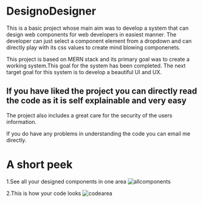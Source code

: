 # DesignoDesigner
This is a basic project whose main aim was to develop a system that can design web components for web developers in easiest manner.
The developer can just select a component element from a dropdown and can directly play with its css values to create mind blowing componenets.

This project is based on MERN stack and its primary goal was to create a working system.This goal for the system has been completed.
The next target goal for this system is to develop a beautiful UI and UX.

## If you have liked the project you can directly read the code as it is self explainable and very easy
The project also includes a great care for the security of the users information.

If you do have any problems in  understanding the code you can email me directly.
# A short peek
1.See all your designed components in one area
![allcomponents](https://user-images.githubusercontent.com/45504169/116817564-947a2e00-ab84-11eb-9aa5-e1c8d0cb6d5f.png)

2.This is how your code looks
![codearea](https://user-images.githubusercontent.com/45504169/116817567-9643f180-ab84-11eb-8f42-2e67d05ac8a3.png)

